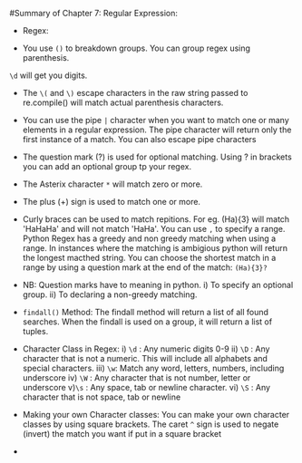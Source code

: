 #Summary of Chapter 7: Regular Expression:


* Regex:

* You use `()` to breakdown groups. You can group regex using parenthesis.

`\d` will get you digits.

* The `\(` and `\)` escape characters in the raw string passed to re.compile() 
will match actual parenthesis characters.

* You can use the pipe `|` character when you want to match one or many elements in a regular expression.
The pipe character will return only the first instance of a match. You can also escape pipe characters

* The question mark (?) is used for optional matching.  Using ? in brackets you can add an optional group tp your regex.

* The Asterix character `*` will match zero or more.

* The plus (+) sign is used to match one or more.

* Curly braces can be used to match repitions. For eg. (Ha){3} will match 'HaHaHa' and will not match 'HaHa'. You can use `,` to specify a range.
Python Regex has a greedy and non greedy matching when using a range. In instances where the matching is ambigious python will return the longest macthed string. You can choose the shortest match in a range by using a question mark at the end of the match:  `(Ha){3}?`

* NB: Question marks have to meaning in python. i) To specify an optional group. ii) To declaring a non-greedy matching.


* `findall()` Method: The findall method will return a list of all found searches. When the findall is used on a group, it will return a list of tuples.


* Character Class in Regex: 
i) `\d` : Any numeric digits 0-9
ii) `\D` : Any character that is not a numeric. This will include all alphabets and special characters.
iii) `\w`: Match any word, letters, numbers, including underscore
iv) `\W` : Any character that is not number, letter or underscore
v)`\s` : Any space, tab or newline character.
vi) `\S` : Any character that is not space, tab or newline


* Making your own Character classes: You can make your own character classes by using square brackets. 
The caret `^` sign is used to negate (invert) the match you want if put in a square bracket

* 